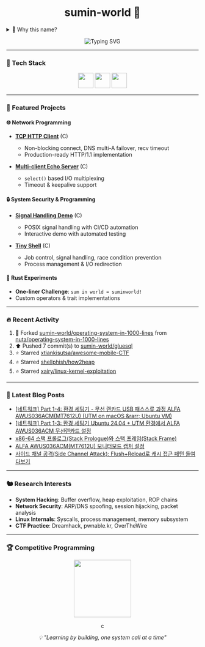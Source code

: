 <h1 align="center">sumin-world 🦀</h1>

<details>
<summary>🤔 Why this name?</summary>

```rust
use std::ops::BitOr;

struct S(&'static str);

impl BitOr for S {
    type Output = String;
    fn bitor(self, rhs: Self) -> Self::Output {
        format!("{} in {}!", self.0, rhs.0)
    }
}

fn main() {
    println!("{}", S("sum") | S("world"));
}
```

*Sometimes the answer is in the code itself* ✨
</details>

<p align="center">
  <img src="https://readme-typing-svg.demolab.com?font=Share+Tech+Mono&weight=700&size=24&pause=1200&color=00F5FF&center=true&vCenter=true&width=650&lines=C+%26+Rust+System+Programming;Linux+Kernel+%26+Security+Research" alt="Typing SVG" />
</p>

---

### 🔧 Tech Stack

<p align="center">
  <img src="https://cdn.jsdelivr.net/gh/devicons/devicon/icons/c/c-original.svg" width="40" height="40"/>
  <img src="https://cdn.jsdelivr.net/gh/devicons/devicon/icons/rust/rust-original.svg" width="40" height="40"/>
  <img src="https://cdn.jsdelivr.net/gh/devicons/devicon/icons/linux/linux-original.svg" width="40" height="40"/>
</p>

---

### 🚀 Featured Projects

#### 🌐 Network Programming
- **[TCP HTTP Client](https://github.com/sumin-world/suminworld-system-lab/tree/main/network/basics)** (C)
  - Non-blocking connect, DNS multi-A failover, recv timeout
  - Production-ready HTTP/1.1 implementation

- **[Multi-client Echo Server](https://github.com/sumin-world/suminworld-system-lab/tree/main/network/echo_server)** (C)
  - `select()` based I/O multiplexing
  - Timeout & keepalive support

#### 🔒 System Security & Programming
- **[Signal Handling Demo](https://github.com/sumin-world/suminworld-system-lab/tree/main/signal-demo)** (C)
  - POSIX signal handling with CI/CD automation
  - Interactive demo with automated testing

- **[Tiny Shell](https://github.com/sumin-world/suminworld-system-lab/tree/main/tinyshell)** (C)
  - Job control, signal handling, race condition prevention
  - Process management & I/O redirection

#### 🦀 Rust Experiments
- **One-liner Challenge**: `sum in world = suminworld!`
- Custom operators & trait implementations

---

### 🔥 Recent Activity

<!--RECENT_ACTIVITY:start-->
1. 🔱 Forked [sumin-world/operating-system-in-1000-lines](https://github.com/sumin-world/operating-system-in-1000-lines) from [nuta/operating-system-in-1000-lines](https://github.com/nuta/operating-system-in-1000-lines)<br>
2. ⬆️ Pushed 7 commit(s) to [sumin-world/gluesql](https://github.com/sumin-world/gluesql)<br>
3. ⭐ Starred [xtiankisutsa/awesome-mobile-CTF](https://github.com/xtiankisutsa/awesome-mobile-CTF)<br>
4. ⭐ Starred [shellphish/how2heap](https://github.com/shellphish/how2heap)<br>
5. ⭐ Starred [xairy/linux-kernel-exploitation](https://github.com/xairy/linux-kernel-exploitation)<br>
<!--RECENT_ACTIVITY:end-->

---

### 📝 Latest Blog Posts

<!-- BLOG-POST-LIST:START -->
- [[네트워크] Part 1-4: 환경 세팅기 - 무선 랜카드 USB 패스스루 과정 ALFA AWUS036ACM&lpar;MT7612U&rpar; &lpar;UTM on macOS &amp;rarr; Ubuntu VM&rpar;](https://suminworld.tistory.com/26)
- [[네트워크] Part 1-3: 환경 세팅기 Ubuntu 24.04 + UTM 환경에서 ALFA AWUS036ACM 무선랜카드 설정](https://suminworld.tistory.com/25)
- [x86-64 스택 프롤로그&lpar;Stack Prologue&rpar;와 스택 프레임&lpar;Stack Frame&rpar;](https://suminworld.tistory.com/24)
- [ALFA AWUS036ACM&lpar;MT7612U&rpar; 모니터모드 캡처 설정](https://suminworld.tistory.com/23)
- [사이드 채널 공격&lpar;Side Channel Attack&rpar;: Flush+Reload로 캐시 접근 패턴 들여다보기](https://suminworld.tistory.com/22)
<!-- BLOG-POST-LIST:END -->

---

### 🐿️ Research Interests

- **System Hacking**: Buffer overflow, heap exploitation, ROP chains
- **Network Security**: ARP/DNS spoofing, session hijacking, packet analysis
- **Linux Internals**: Syscalls, process management, memory subsystem
- **CTF Practice**: Dreamhack, pwnable.kr, OverTheWire

---

### 🏆 Competitive Programming

<p align="center">
  <a href="https://solved.ac/bettermonde/">
    <img src="http://mazassumnida.wtf/api/v2/generate_badge?boj=bettermonde" height="150"/>
  </a>
</p>

<p align="center">
  <img src="https://komarev.com/ghpvc/?username=sumin-world&label=count" alt="count" height="16" />
</p>

<p align="center">
  <i>💡 "Learning by building, one system call at a time"</i>
</p>
